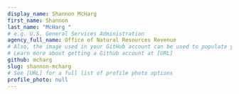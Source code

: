 ```yaml
---
display_name: Shannon McHarg
first_name: Shannon
last_name: "McHarg "
# e.g. U.S. General Services Administration
agency_full_name: Office of Natural Resources Revenue
# Also, the image used in your GitHub account can be used to populate your digital.gov profile photo.
# Learn more about getting a Github account at [URL]
github: mcharg
slug: shannon-mcharg
# See [URL] for a full list of profile photo options
profile_photo: null
---
```

